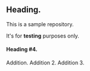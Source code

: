 ## Heading.
This is a sample repository.

It's for **testing** purposes only.

#### Heading #4.
Addition.
Addition 2.
Addition 3.
